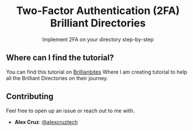 <div align="center">
  <h1 align="center">Two-Factor Authentication (2FA) Brilliant Directories</h1>
  <p>Implement 2FA on your directory step-by-step</p>
</div>


## Where can I find the tutorial?

You can find this tutorial on [Brillianbites](https://www.brilliantbites.io/two-factor-authentication) Where I am creating tutorial to help all the Brilliant Directories on their journey.

## Contributing

Feel free to open up an issue or reach out to me with.

- **Alex Cruz**: [@alexcruztech](https://github.com/alexcruztech)